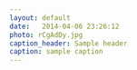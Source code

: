 ```yaml
---
layout: default
date:   2014-04-06 23:26:12
photo: rCgAdDy.jpg
caption_header: Sample header
caption: sample caption
---
```

